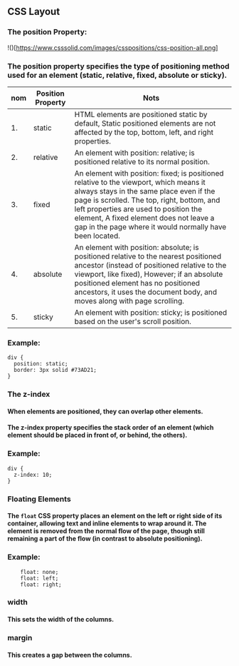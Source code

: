 ## CSS Layout

### The position Property:

!()[https://www.csssolid.com/images/csspositions/css-position-all.png]

### The position property specifies the type of positioning method used for an element (static, relative, fixed, absolute or sticky).

| nom | Position Property | Nots |
| -- | --------- | ------------------- |
| 1. | static | HTML elements are positioned static by default, Static positioned elements are not affected by the top, bottom, left, and right properties.| 
| 2. | relative | An element with position: relative; is positioned relative to its normal position.|
| 3. | fixed | An element with position: fixed; is positioned relative to the viewport, which means it always stays in the same place even if the page is scrolled. The top, right, bottom, and left properties are used to position the element, A fixed element does not leave a gap in the page where it would normally have been located.|
| 4. | absolute | An element with position: absolute; is positioned relative to the nearest positioned ancestor (instead of positioned relative to the viewport, like fixed), However; if an absolute positioned element has no positioned ancestors, it uses the document body, and moves along with page scrolling. | 
| 5. | sticky | An element with position: sticky; is positioned based on the user's scroll position.|

### Example:
```
div {
  position: static;
  border: 3px solid #73AD21;
}
```

###  The z-index

#### When elements are positioned, they can overlap other elements.
#### The z-index property specifies the stack order of an element (which element should be placed in front of, or behind, the others).

### Example:
```
div {
  z-index: 10;
}
```

### Floating Elements

#### The `float` CSS property places an element on the left or right side of its container, allowing text and inline elements to wrap around it. The element is removed from the normal flow of the page, though still remaining a part of the flow (in contrast to absolute positioning).

### Example:
```
    float: none;
    float: left;
    float: right;
```

### width
#### This sets the width of the columns.

### margin
#### This creates a gap between the columns.